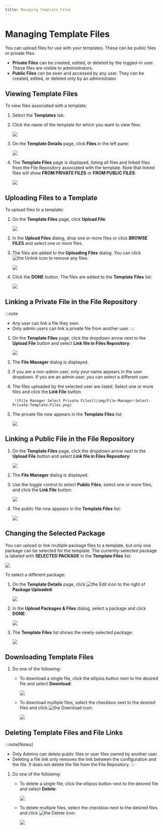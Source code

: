 ```yaml
---
title: Managing Template Files
---
```


# Managing Template Files

You can upload files for use with your templates. These can be public files or private files.

* **Private Files** can be created, edited, or deleted by the logged–in user. These files are visible to administrators.
* **Public Files** can be seen and accessed by any user. They can be created, edited, or deleted only by an administrator.

## Viewing Template Files

To view files associated with a template:

1. Select the **Templates** tab.
2. Click the name of the template for which you want to view files:

   ![](/img/Template-Select.png)

3. On the **Template Details** page, click **Files** in the left pane:
   
   ![](/img/Template-Files-Link.png)

4. The **Template Files** page is displayed, listing all files and linked files from the File Repository associated with the template. Note that linked files will show **FROM PRIVATE FILES** or **FROM PUBLIC FILES**:

   ![](/img/Template-Files-Page-With-Annotations.png)

## Uploading Files to a Template

To upload files to a template:

1. On the **Template Files** page, click **Upload File**:
   
   ![](/img/Template-Upload-File-Button.png)
2. In the **Upload Files** dialog, drop one or more files or click **BROWSE FILES** and select one or more files.
3. The files are added to the **Uploading Files** dialog. You can click <img src="/img/icons/unlink.png" className="icon" alt="the Unlink icon"/> to remove any files.

   ![](/img/Uploading-Files-Dialog.png)
4. Click the **DONE** button. The files are added to the **Template Files** list:

   ![](/img/Template-Uploaded-Files.png)

## Linking a Private File in the File Repository

:::note
* Any user can link a file they own. 
* Only admin users can link a private file from another user.
:::

1. On the **Template Files** page, click the dropdown arrow next to the **Upload File** button and select **Link file in Files Repository**:
   
   ![](/img/Template-Link-File-in-Files-Repository.png)
2. The **File Manager** dialog is displayed.
3. If you are a non-admin user, only your name appears in the user dropdown. If you are an admin user, you can select a different user.
4. The files uploaded by the selected user are listed. Select one or more files and click the **Link&nbsp;File** button:

        ![File Manager Select Private Files](/img/File-Manager-Select-Private-Template-Files.png)
5. The private file now appears in the **Template Files** list:

   ![](/img/Template-Files-Private-File.png)

## Linking a Public File in the File Repository

1. On the **Template Files** page, click the dropdown arrow next to the **Upload File** button and select **Link file in Files Repository**:

   ![](/img/Template-Link-File-in-Files-Repository.png)
2. The **File Manager** dialog is displayed.
3. Use the toggle control to select  **Public Files**, select one or more files, and click the **Link&nbsp;File** button:

   ![](/img/Template-Link-Public-File.png)
4. The public file now appears in the **Template Files** list:

   ![](/img/Template-Files-Public-File.png)

## Changing the Selected Package

You can upload or link multiple package files to a template, but only one package can be selected for the template. The currently-selected package is labeled with **SELECTED PACKAGE** in the **Template Files** list:

   ![](/img/Template-Selected-Package.png)

To select a different package:

1. On the **Template Details** page, click <img src="/img/icons/edit-icon.png" className="icon" alt="the Edit icon"/> to the right of **Package Uploaded**:

   ![](/img/Template-Package-Uploaded-Edit.png)
2. In the **Upload Packages & Files** dialog, select a package and click **DONE**:

   ![](/img/Template-Selected-Package-Change.png)
3. The **Template Files** list shows the newly-selected package:

   ![](/img/Template-Selected-Package-Changed.png)

## Downloading Template Files

1. Do one of the following:
   * To download a single file, click the ellipsis button next to the desired file and select **Download**:

     ![](/img/Download-Template-File.png)
   * To download multiple files, select the checkbox next to the desired files and click <img src="/img/icons/download.png" className="icon" alt="the Download icon"/>:

     ![](/img/Download-Template-Files.png)

## Deleting Template Files and File Links

:::note[Notes]
* Only Admins can delete public files or user files owned by another user.
* Deleting a file link only removes the link between the configuration and the file. It does not delete the file from the File Repository.
:::

1. Do one of the following:
   * To delete a single file, click the ellipsis button next to the desired file and select **Delete**:

     ![](/img/Delete-Single-Template-File.png)
   * To delete multiple files, select the checkbox next to the desired files and click <img src="/img/icons/trash.png" className="icon" alt="the Delete icon"/>:

     ![](/img/Delete-Multiple-Template-Files.png)
